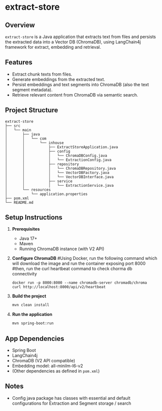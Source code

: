 # extract-store

## Overview
`extract-store` is a Java application that extracts text from files and persists the extracted data into a Vector DB (ChromaDB), using LangChain4j framework for extract, embedding and retrieval.

## Features
- Extract chunk texts from files.
- Generate embeddings from the extracted text.
- Persist embeddings and text segments into ChromaDB (also the text segment metadata).
- Retrieve relevant content from ChromaDB via semantic search.

## Project Structure
```
extract-store
├── src
│   └── main
│       ├── java
│       │   └── com
│       │       └── inhouse
│       │           ├── ExtractStoreApplication.java
│       │           ├── config
│       │           │   └── ChromaDBConfig.java
│       │           │   └── ExtractionConfig.java
│       │           ├── repository
│       │           │   └── ChromaDBRepository.java
│       │           │   └── VectorDBFactory.java
│       │           │   └── VectorDBInterface.java
│       │           ├── service
│       │           │   └── ExtractionService.java
│       └── resources
│           └── application.properties
├── pom.xml
└── README.md
```

## Setup Instructions

1. **Prerequisites**
   - Java 17+
   - Maven
   - Running ChromaDB instance (with V2 API) 
   
2. **Configure ChromaDB**
   #Using Docker, run the following command which will download the image and run the container exposing port 8000
   #then, run the curl heartbeat command to check chorma db connectivity
   ```
   docker run -p 8000:8000 --name chromadb-server chromadb/chroma
   curl http://localhost:8000/api/v2/heartbeat
   ```

3. **Build the project**
   ```sh
   mvn clean install
   ```

4. **Run the application**
   ```sh
   mvn spring-boot:run
   ```
## App Dependencies

- Spring Boot
- LangChain4j
- ChromaDB (V2 API compatible)
- Embedding model: all-minilm-l6-v2 
- (Other dependencies as defined in `pom.xml`)

## Notes

- Config java package has classes with essential and default configurations for Extraction and Segment storage / search